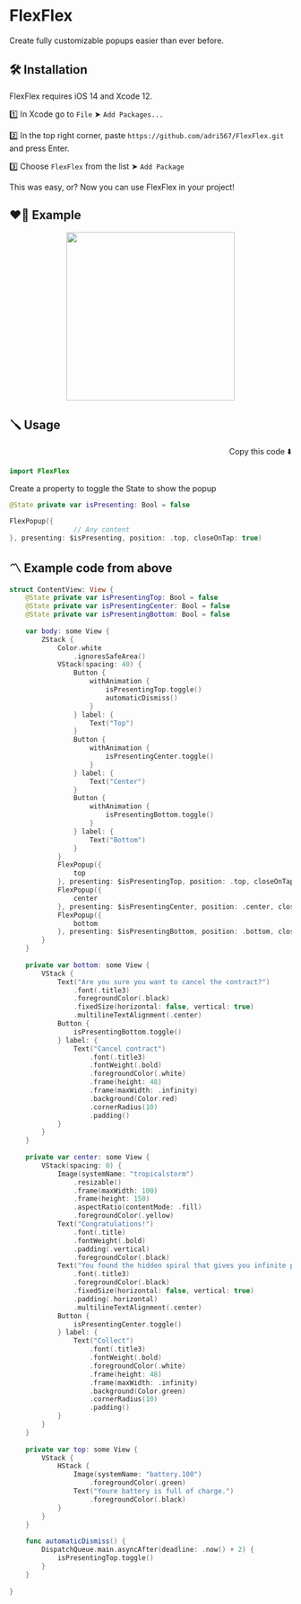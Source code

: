 # FlexFlex

Create fully customizable popups easier than ever before.

## 🛠 Installation

FlexFlex requires iOS 14 and Xcode 12.

1️⃣ In Xcode go to `File` ➤ `Add Packages...`

2️⃣ In the top right corner, paste `https://github.com/adri567/FlexFlex.git` and press Enter.

3️⃣ Choose `FlexFlex` from the list ➤ `Add Package`

This was easy, or? Now you can use FlexFlex in your project!

## ❤️‍🔥 Example

<p align="center">
<img src="https://user-images.githubusercontent.com/26815443/184192573-fb685bb2-f5e6-4f8f-a0c5-43e25cf3096f.gif" width="300px"></img></img> 
</p>



## 🪛 Usage
<p align="right"> Copy this code ⬇️<p>

```swift
import FlexFlex
```
Create a property to toggle the State to show the popup

```swift
@State private var isPresenting: Bool = false

FlexPopup({
                // Any content
}, presenting: $isPresenting, position: .top, closeOnTap: true)
```
  
## 〽️ Example code from above

```swift
struct ContentView: View {
    @State private var isPresentingTop: Bool = false
    @State private var isPresentingCenter: Bool = false
    @State private var isPresentingBottom: Bool = false
    
    var body: some View {
        ZStack {
            Color.white
                .ignoresSafeArea()
            VStack(spacing: 40) {
                Button {
                    withAnimation {
                        isPresentingTop.toggle()
                        automaticDismiss()
                    }
                } label: {
                    Text("Top")
                }
                Button {
                    withAnimation {
                        isPresentingCenter.toggle()
                    }
                } label: {
                    Text("Center")
                }
                Button {
                    withAnimation {
                        isPresentingBottom.toggle()
                    }
                } label: {
                    Text("Bottom")
                }
            }
            FlexPopup({
                top
            }, presenting: $isPresentingTop, position: .top, closeOnTap: true)
            FlexPopup({
                center
            }, presenting: $isPresentingCenter, position: .center, closeOnTap: true)
            FlexPopup({
                bottom
            }, presenting: $isPresentingBottom, position: .bottom, closeOnTap: true)
        }
    }
    
    private var bottom: some View {
        VStack {
            Text("Are you sure you want to cancel the contract?")
                .font(.title3)
                .foregroundColor(.black)
                .fixedSize(horizontal: false, vertical: true)
                .multilineTextAlignment(.center)
            Button {
                isPresentingBottom.toggle()
            } label: {
                Text("Cancel contract")
                    .font(.title3)
                    .fontWeight(.bold)
                    .foregroundColor(.white)
                    .frame(height: 48)
                    .frame(maxWidth: .infinity)
                    .background(Color.red)
                    .cornerRadius(10)
                    .padding()
            }
        }
    }
    
    private var center: some View {
        VStack(spacing: 0) {
            Image(systemName: "tropicalstorm")
                .resizable()
                .frame(maxWidth: 100)
                .frame(height: 150)
                .aspectRatio(contentMode: .fill)
                .foregroundColor(.yellow)
            Text("Congratulations!")
                .font(.title)
                .fontWeight(.bold)
                .padding(.vertical)
                .foregroundColor(.black)
            Text("You found the hidden spiral that gives you infinite power.")
                .font(.title3)
                .foregroundColor(.black)
                .fixedSize(horizontal: false, vertical: true)
                .padding(.horizontal)
                .multilineTextAlignment(.center)
            Button {
                isPresentingCenter.toggle()
            } label: {
                Text("Collect")
                    .font(.title3)
                    .fontWeight(.bold)
                    .foregroundColor(.white)
                    .frame(height: 48)
                    .frame(maxWidth: .infinity)
                    .background(Color.green)
                    .cornerRadius(10)
                    .padding()
            }
        }
    }
    
    private var top: some View {
        VStack {
            HStack {
                Image(systemName: "battery.100")
                    .foregroundColor(.green)
                Text("Youre battery is full of charge.")
                    .foregroundColor(.black)
            }
        }
    }
    
    func automaticDismiss() {
        DispatchQueue.main.asyncAfter(deadline: .now() + 2) {
            isPresentingTop.toggle()
        }
    }
    
}  
```


